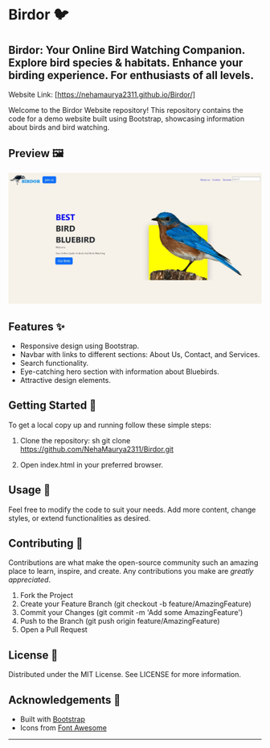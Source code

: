 # Birdor 🐦

Birdor: Your Online Bird Watching Companion. Explore bird species &amp; habitats. Enhance your birding experience. For enthusiasts of all levels.
---

Website Link: [https://nehamaurya2311.github.io/Birdor/]

Welcome to the Birdor Website repository! This repository contains the code for a demo website built using Bootstrap, showcasing information about birds and bird watching.

## Preview 🖼

![Birdor Website Preview](images/preview.jpg)

## Features ✨

- Responsive design using Bootstrap.
- Navbar with links to different sections: About Us, Contact, and Services.
- Search functionality.
- Eye-catching hero section with information about Bluebirds.
- Attractive design elements.

## Getting Started 🚀

To get a local copy up and running follow these simple steps:

1. Clone the repository:
   sh
   git clone https://github.com/NehaMaurya2311/Birdor.git
   
2. Open index.html in your preferred browser.

## Usage 🎨

Feel free to modify the code to suit your needs. Add more content, change styles, or extend functionalities as desired.

## Contributing 🤝

Contributions are what make the open-source community such an amazing place to learn, inspire, and create. Any contributions you make are *greatly appreciated*.

1. Fork the Project
2. Create your Feature Branch (git checkout -b feature/AmazingFeature)
3. Commit your Changes (git commit -m 'Add some AmazingFeature')
4. Push to the Branch (git push origin feature/AmazingFeature)
5. Open a Pull Request

## License 📝

Distributed under the MIT License. See LICENSE for more information.

## Acknowledgements 🙏

- Built with [Bootstrap](https://getbootstrap.com/)
- Icons from [Font Awesome](https://fontawesome.com/)

---
